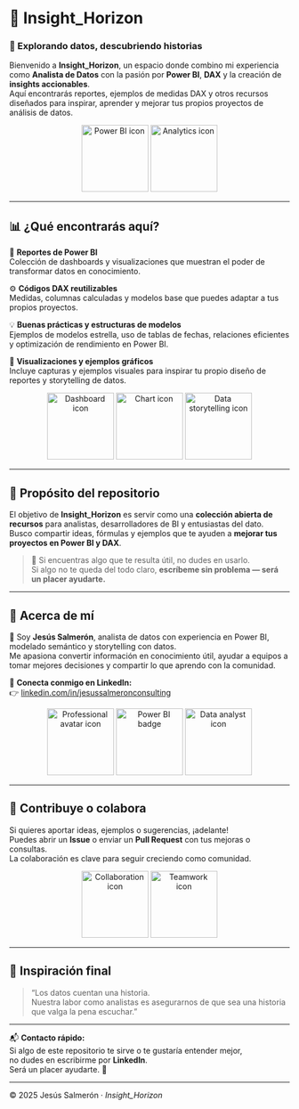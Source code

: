 # 🌌 Insight_Horizon

### 🚀 Explorando datos, descubriendo historias

Bienvenido a **Insight_Horizon**, un espacio donde combino mi experiencia como **Analista de Datos** con la pasión por **Power BI**, **DAX** y la creación de **insights accionables**.  
Aquí encontrarás reportes, ejemplos de medidas DAX y otros recursos diseñados para inspirar, aprender y mejorar tus propios proyectos de análisis de datos.

<p align="center">
  <img src="https://cdn-icons-png.flaticon.com/512/732/732220.png" alt="Power BI icon" width="120">
  <img src="https://cdn-icons-png.flaticon.com/512/2541/2541988.png" alt="Analytics icon" width="120">
</p>

---

## 📊 ¿Qué encontrarás aquí?

🧠 **Reportes de Power BI**  
Colección de dashboards y visualizaciones que muestran el poder de transformar datos en conocimiento.

⚙️ **Códigos DAX reutilizables**  
Medidas, columnas calculadas y modelos base que puedes adaptar a tus propios proyectos.

💡 **Buenas prácticas y estructuras de modelos**  
Ejemplos de modelos estrella, uso de tablas de fechas, relaciones eficientes y optimización de rendimiento en Power BI.

📸 **Visualizaciones y ejemplos gráficos**  
Incluye capturas y ejemplos visuales para inspirar tu propio diseño de reportes y storytelling de datos.

<p align="center">
  <img src="https://cdn-icons-png.flaticon.com/512/2518/2518382.png" alt="Dashboard icon" width="120">
  <img src="https://cdn-icons-png.flaticon.com/512/3141/3141647.png" alt="Chart icon" width="120">
  <img src="https://cdn-icons-png.flaticon.com/512/9068/9068643.png" alt="Data storytelling icon" width="120">
</p>

---

## 🧩 Propósito del repositorio

El objetivo de **Insight_Horizon** es servir como una **colección abierta de recursos** para analistas, desarrolladores de BI y entusiastas del dato.  
Busco compartir ideas, fórmulas y ejemplos que te ayuden a **mejorar tus proyectos en Power BI y DAX**.

> 💬 Si encuentras algo que te resulta útil, no dudes en usarlo.  
> Si algo no te queda del todo claro, **escríbeme sin problema — será un placer ayudarte.**

---

## 🧠 Acerca de mí

👋 Soy **Jesús Salmerón**, analista de datos con experiencia en Power BI, modelado semántico y storytelling con datos.  
Me apasiona convertir información en conocimiento útil, ayudar a equipos a tomar mejores decisiones y compartir lo que aprendo con la comunidad.

📎 **Conecta conmigo en LinkedIn:**  
👉 [linkedin.com/in/jesussalmeronconsulting](https://www.linkedin.com/in/jesussalmeronconsulting/)

<p align="center">
  <img src="https://cdn-icons-png.flaticon.com/512/1077/1077012.png" alt="Professional avatar icon" width="120">
  <img src="https://cdn-icons-png.flaticon.com/512/2331/2331970.png" alt="Power BI badge" width="120">
  <img src="https://cdn-icons-png.flaticon.com/512/1163/1163624.png" alt="Data analyst icon" width="120">
</p>

---

## 🤝 Contribuye o colabora

Si quieres aportar ideas, ejemplos o sugerencias, ¡adelante!  
Puedes abrir un **Issue** o enviar un **Pull Request** con tus mejoras o consultas.  
La colaboración es clave para seguir creciendo como comunidad.

<p align="center">
  <img src="https://cdn-icons-png.flaticon.com/512/2936/2936631.png" alt="Collaboration icon" width="120">
  <img src="https://cdn-icons-png.flaticon.com/512/2997/2997308.png" alt="Teamwork icon" width="120">
</p>

---

## 🌟 Inspiración final

> “Los datos cuentan una historia.  
> Nuestra labor como analistas es asegurarnos de que sea una historia que valga la pena escuchar.”

---

📬 **Contacto rápido:**  
Si algo de este repositorio te sirve o te gustaría entender mejor,  
no dudes en escribirme por **LinkedIn**.  
Será un placer ayudarte. 🙌

---

© 2025 Jesús Salmerón · *Insight_Horizon*
